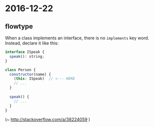 # 2016-12-22

## flowtype
When a class implements an interface, there is no `implements` key word. Instead, declare it like this:

~~~ js
interface ISpeak {
  speak(): string;
}

class Person {
  constructor(name) {
    (this: ISpeak)  // <--- HERE
    // ...
  }
  
  speak() {
    // ...
  }
}
~~~
(~ http://stackoverflow.com/a/38224059 )
